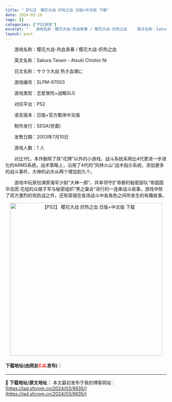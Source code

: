 ```yaml
---
title: "【PS2】 樱花大战 炽热之血 日版+中文版 下载"
date: 2024-03-19
tags: []
categories: ["PS2游戏"]
excerpt: "　　游戏名称：樱花大战-热血青春 / 樱花大战-炽热之血 　　英文名称：Sakura Taisen - Atsuki Chishio Ni 　　日文名称：サクラ大战 热き血潮に 　　游戏编号：SLPM-67003 　　游戏类型：恋爱冒险+战略SLG 　　对应平台：PS2 　　语言版本：日版+官方繁体&hellip;"
layout: post
---
```


 <p>　　游戏名称：樱花大战-热血青春 / 樱花大战-炽热之血</p> <p>　　英文名称：Sakura Taisen - Atsuki Chishio Ni</p> <p>　　日文名称：サクラ大战 热き血潮に</p> <p>　　游戏编号：SLPM-67003</p> <p>　　游戏类型：恋爱冒险+战略SLG</p> <p>　　对应平台：PS2</p> <p>　　语言版本：日版+官方繁体中文版</p> <p>　　制作发行：SEGA(世嘉)</p> <p>　　发售日期：2003年7月10日</p> <p>　　游戏人数：1 人</p> <p>　　对比1代，本作删除了除&ldquo;花牌&rdquo;以外的小游戏，战斗系统采用比4代更进一步进化的ARMS系统，战术策略上，沿用了4代的&ldquo;风林火山&rdquo;战术指示系统，添加更多的战斗事件，大神的必杀从两个增加到九个。</p> <p>　　游戏中玩家扮演原海军少尉&ldquo;大神一郎&rdquo;，并率领守扩帝都的秘密部队&ldquo;帝国国华击团 花组的众娘子军与秘密组织&rdquo;黑之巢会&ldquo;进行的一连串战斗故事。游戏中除了双方激烈的攻防战之外，还有穿插在各场战斗中各角色之间所发生的有趣故事。</p> <p align="center"><img align="" border="0" src="https://lad.sfcrom.cn/wp-content/uploads/2024/03/20240319_65f998ff43fb2.jpg" width="475" alt="【PS2】 樱花大战 炽热之血 日版+中文版 下载" /></p> <p><h4>下载地址(由网友<font color="red">CJL</font>发布)：</h4></p> 

---
📖 **下载地址/原文地址：** 本文最初发布于我的博客网站：[https://lad.sfcrom.cn/2024/03/9935/](https://lad.sfcrom.cn/2024/03/9935/)
